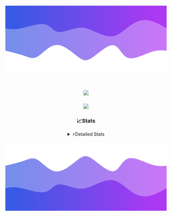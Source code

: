 ![Header](./header.png)
<div align="center">

<h1 align="center">
  <a href="https://git.io/typing-svg">
    <img src="https://readme-typing-svg.herokuapp.com/?lines=Hello,+There!+%F0%9F%91%8B;This+is+chicho.;Owner+on+Ocean;&center=true&size=25">
  </a>
</h1>
  
<p align="center">
  <img src="https://lanyard.cnrad.dev/api/852683595378196480" />
</p>

### 📈Stats
<details>
    <summary> ⚡Detailed Stats</summary>
    <br/>

<!--START_SECTION:waka-->
![Code Time](http://img.shields.io/badge/Code%20Time-796%20hrs%2055%20mins-blue)

![Profile Views](http://img.shields.io/badge/Profile%20Views-1-blue)

**🐱 My GitHub Data** 

> 📦 77.9 kB Used in GitHub's Storage 
 > 
> 🏆 29 Contributions in the Year 2024
 > 
> 🚫 Not Opted to Hire
 > 
> 📜 15 Public Repositories 
 > 
> 🔑 8 Private Repositories 
 > 
**I'm a Night 🦉** 

```text
🌞 Morning                23 commits          ██░░░░░░░░░░░░░░░░░░░░░░░   06.23 % 
🌆 Daytime                48 commits          ███░░░░░░░░░░░░░░░░░░░░░░   13.01 % 
🌃 Evening                162 commits         ███████████░░░░░░░░░░░░░░   43.90 % 
🌙 Night                  136 commits         █████████░░░░░░░░░░░░░░░░   36.86 % 
```
📅 **I'm Most Productive on Tuesday** 

```text
Monday                   24 commits          ██░░░░░░░░░░░░░░░░░░░░░░░   06.50 % 
Tuesday                  107 commits         ███████░░░░░░░░░░░░░░░░░░   29.00 % 
Wednesday                79 commits          █████░░░░░░░░░░░░░░░░░░░░   21.41 % 
Thursday                 56 commits          ████░░░░░░░░░░░░░░░░░░░░░   15.18 % 
Friday                   37 commits          ███░░░░░░░░░░░░░░░░░░░░░░   10.03 % 
Saturday                 31 commits          ██░░░░░░░░░░░░░░░░░░░░░░░   08.40 % 
Sunday                   35 commits          ██░░░░░░░░░░░░░░░░░░░░░░░   09.49 % 
```


📊 **This Week I Spent My Time On** 

```text
🕑︎ Time Zone: America/Argentina/Buenos_Aires

💬 Programming Languages: 
TypeScript               44 mins             ███████████░░░░░░░░░░░░░░   44.71 % 
Astro                    24 mins             ██████░░░░░░░░░░░░░░░░░░░   24.56 % 
Python                   14 mins             ████░░░░░░░░░░░░░░░░░░░░░   14.88 % 
JavaScript               11 mins             ███░░░░░░░░░░░░░░░░░░░░░░   11.27 % 
Bash                     3 mins              █░░░░░░░░░░░░░░░░░░░░░░░░   03.25 % 

🔥 Editors: 
VS Code                  1 hr 40 mins        █████████████████████████   100.00 % 

🐱‍💻 Projects: 
ampararweb               1 hr 15 mins        ███████████████████░░░░░░   75.48 % 
Unknown Project          23 mins             ██████░░░░░░░░░░░░░░░░░░░   23.30 % 
dist                     1 min               ░░░░░░░░░░░░░░░░░░░░░░░░░   01.22 % 

💻 Operating System: 
Windows                  1 hr 31 mins        ███████████████████████░░   91.58 % 
Mac                      8 mins              ██░░░░░░░░░░░░░░░░░░░░░░░   08.42 % 
```

**I Mostly Code in JavaScript** 

```text
JavaScript               8 repos             ███████░░░░░░░░░░░░░░░░░░   26.67 % 
HTML                     7 repos             ██████░░░░░░░░░░░░░░░░░░░   23.33 % 
C#                       2 repos             ██░░░░░░░░░░░░░░░░░░░░░░░   06.67 % 
TypeScript               1 repo              █░░░░░░░░░░░░░░░░░░░░░░░░   03.33 % 
SCSS                     1 repo              █░░░░░░░░░░░░░░░░░░░░░░░░   03.33 % 
```




 Last Updated on 08/08/2024 16:17:36 UTC
<!--END_SECTION:waka-->
</details>

![Footer](./footer.png)
